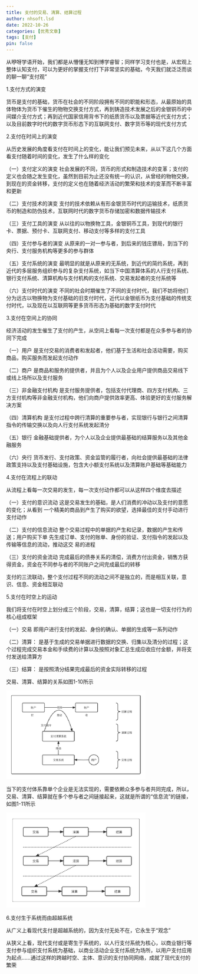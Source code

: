 ```yaml
---
title: 支付的交易、清算、结算过程
author: nhsoft.lsd
date: 2022-10-26
categories: [优秀文章]
tags: [支付]
pin: false
---
```


从咿呀学语开始，我们都是从懵懂无知到博学睿智；同样学习支付也是，从宏观上整体认知支付，可以为更好的掌握支付打下非常坚实的基础，今天我们就泛泛而谈的聊一聊“支付观”

1.支付方式的演变

货币是支付的基础，货币在社会的不同阶段拥有不同的职能和形态，从最原始的具体物体为货币下催生的物物交换支付方式，再到铸造技术发展之后的金银铜币的中间媒介支付方式；再到近代国家信用背书下的纸质货币以及票据等近代支付方式；以及目前数字时代的数字货币形态下的互联网支付、数字货币等的现代支付方式

2.支付在时间上的演变

从历史发展的角度看支付在时间上的变化，能让我们预见未来，从以下这几个方面看支付随着时间的变化，发生了什么样的变化

（一）支付定义的演变
社会发展的不同，货币的形式和制造技术的变革；支付的定义也会随之发生变化，虽然到目前为止还没有统一的认识，从曾经的物物交换，到现在的资金转移，支付的定义也在随着经济活动的繁荣和技术的变革而不断丰富和更新

（二）支付技术的演变
支付的技术依赖从有形金银货币时代的运输技术，纸质货币的制造和防伪技术，互联网时代的数字货币存储加密和数据传输技术

（三）支付工具的演变
从以往的以物换物工具，金银铜币工具，到现代的银行卡、票据、预付卡、互联网支付、移动支付等多样的支付工具

（四）支付参与者的演变
从原来的一对一参与者，到后来的钱庄镖局，到当下的央行、支付服务机构等更多的参与群体

（五）支付系统的演变
最明显的就是从原来的无系统，到近代的简约系统，再到近代的多层服务组织参与的复杂支付系统，如当下中国清算体系的人行支付系统、银行支付系统、清算机构与支付机构的支付系统、交易发起者的支付系统等

（六）支付时代的演变
不同的社会时期催生了不同的支付时代，我们不妨将他们分为远古以物换物为支付基础的旧支付时代，近代以金银纸币为支付基础的传统支付时代，以及现在以互联网等更多货币形态为基础的数字支付时代

3.支付在空间上的协同

经济活动的发生催生了支付的产生，从空间上看每一次支付都是在众多参与者的协同下完成

（一）用户
是支付交易的消费者和发起者，他们基于生活和社会活动需要，购买商品，购买服务而发起支付动作

（二）商户
是商品和服务的提供者，并且为个人以及企业用户提供商品交易线下或线上场所以及支付服务

（三）非金融支付机构
是支付服务提供者，包括支付代理商、四方支付机构、三方支付机构等非金融支付机构，他们向商户提供效率更高、体验更好的支付服务解决方案

（四）清算机构
是支付过程中跨行清算的重要参与者，实现银行与银行之间清算指令的传输交换以及向人行支付系统发起清分

（五）银行
金融基础提供者，为个人以及企业提供最基础的结算服务以及其他金融服务

（六）央行
货币发行、支付政策、资金监管的履行者，向社会提供最基础的法律政策支持以及支付基础设施，包含大小额支付系统以及清算账户基础等基础能力

4.支付在流程上的联动

从流程上看每一次交易的发生，每一次支付动作都可以从这样四个维度去描述

（一）支付的意识流动
这是交易发生的基础，是人们消费的冲动以及支付的意愿的变化；从看到
一个精美的商品到产生了购买的欲望，选择最佳的支付手动进行支付动作

（二）支付的信息流动
整个交易过程中的单据的产生和记录，数据的产生和传送；用户购买下单
先生成订单、支付的账单、身份的验证、支付指令的发起以及传输等信息的流动，推动这交
易的进程

（三）支付的资金流动
完成最后的债券关系的清偿，消费方付出资金，销售方获得资金，资金在不同参与者的不同账户之间完成最后的转移

支付的三流联动，整个支付过程不同的流动之间不是独立的，而是相互关联，意识、信息、资金相互联动

5.支付在时空上的运动

我们将支付在时空上划分成三个阶段，交易，清算，结算；这也是一切支付行为的核心组成框架

（一）交易
即用户进行支付的发起、身份的确认、单据的生成等一系列动作

（二）清算：
是基于生成的交易单据进行数据的交换、归集以及清分的过程；这个过程完成交易本金和手续费的计算以及按照对象汇总生成应收应付金额，并将支付发送给清算方

（三）结算：
是按照清分结果完成最后的资金实际转移的过程

交易、清算、结算的关系如图1-10所示

![图1-9：支付通用架构模型](/assets/img/nhsoft_lsd/2022-10-27-img_11.png)

当下的支付体系靠单个企业是无法实现的，需要依赖众多参与者共同完成，所以，交易、清算、结算就在多个参与者之间链接起来，这就是所谓的“信息流”的链接，如图1-11所示

![图1-10：支付信息流的链接](/assets/img/nhsoft_lsd/2022-10-27-img_12.png)

6.支付生于系统而由超越系统

从广义上看现代支付是超越系统的，因为支付无处不在，它永生于“观念”

从狭义上看，现代支付或是寄生于系统的，以人行支付系统为核心，以商业银行等支付参与组织支付系统为基础，以商业活动企业支付系统为场所，以用户支付应用为起点……通过这样的跨越时空、主体、意识的支付协同网络，成就了现代支付的繁荣
